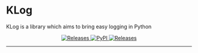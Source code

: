 # KLog

KLog is a library which aims to bring easy logging in Python

<p align="center">
  <a href="https://github.com/javifriasj/KLog/releases/">
    <img alt="Releases" src="https://img.shields.io/github/v/release/javifriasj/KLog?label=release&logo=DocuSign&logoColor=%23fff&style=for-the-badge" />
  </a>
  
  <a href="https://pypi.org/project/KLogLib/">
    <img alt="PyPI" src="https://img.shields.io/github/v/release/javifriasj/KLog?label=pypi&logo=pypi&logoColor=%23fff&style=for-the-badge" />
  </a>
  
  <a href="https://github.com/javifriasj/KLog/blob/main/LICENSE">
    <img alt="Releases" src="https://img.shields.io/static/v1?label=Licence&message=MIT&style=for-the-badge&logoColor=%23fff" />
  </a>
</p>

<hr>

